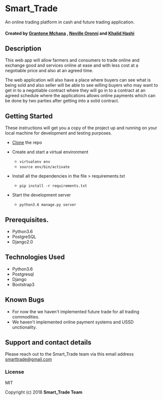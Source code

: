 # Smart_Trade
An online trading platform in cash and future trading application.

#### Created by [Grantone Mchana](https://github.com/Grantone) , [Neville Oronni](https://github.com/nevooroni) and [Khalid Hashi](https://github.com/khalid604)

## Description

This web app will allow farmers and consumers to trade online and exchange good and services online at ease and with less cost at a negotiable price and also at an agreed time.

The web application will also have a place where buyers can see what is being sold and also seller will be able to see willing buyers who may want to get in to a negotiable contract where they will go in to a contract at an agreed schedule where the applications allows online payments which can be done by two parties after getting into a solid contract.



## Getting Started

These instructions will get you a copy of the project up and running on your local machine for development and testing purposes.
* <a href="https://github.com/nevooronni/Smart_Trade">Clone</a> the repo
* Create and start a virtual environment
  <ul>
    <li><code>virtualenv env</code></li>
    <li><code>source env/bin/activate</code></li>
  </ul>

* Install all the dependencies in the file > requirements.txt
  <ul>
    <li><code>pip install -r requirements.txt</code></li>
   </ul>

* Start the development server
  <ul>
    <li><code>python3.6 manage.py server</code></li>
  </ul>

## Prerequisites.
<ul>
  <li>Python3.6</li>
  <li>PostgreSQL</li>
  <li>Django2.0</li>
 </ul>

## Technologies Used
<ul>
  <li>Python3.6</li>
  <li>Postgresql</li>
  <li>Django</li>
  <li>Bootstrap3</li>
 </ul>

## Known Bugs
 * For now the we haven't implemented future trade for all trading commodities.
* We haven't implemented online payment systems and USSD unctionality.

## Support and contact details
 Please reach out to the Smart_Trade team via this email address <email>smarttrade@gmail.com</email>

### License
MIT

Copyright (c) 2018 **Smart_Trade Team**
